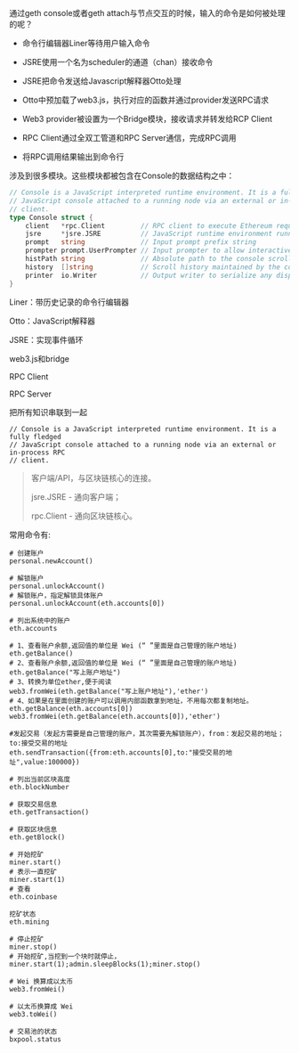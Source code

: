 通过geth console或者geth attach与节点交互的时候，输入的命令是如何被处理的呢？

* 命令行编辑器Liner等待用户输入命令

* JSRE使用一个名为scheduler的通道（chan）接收命令

* JSRE把命令发送给Javascript解释器Otto处理

* Otto中预加载了web3.js，执行对应的函数并通过provider发送RPC请求

* Web3 provider被设置为一个Bridge模块，接收请求并转发给RCP Client

* RPC Client通过全双工管道和RPC Server通信，完成RPC调用

* 将RPC调用结果输出到命令行

涉及到很多模块。这些模块都被包含在Console的数据结构之中：

```go
// Console is a JavaScript interpreted runtime environment. It is a fully fledged
// JavaScript console attached to a running node via an external or in-process RPC
// client.
type Console struct {
    client   *rpc.Client         // RPC client to execute Ethereum requests through
    jsre     *jsre.JSRE          // JavaScript runtime environment running the interpreter
    prompt   string              // Input prompt prefix string
    prompter prompt.UserPrompter // Input prompter to allow interactive user feedback
    histPath string              // Absolute path to the console scrollback history
    history  []string            // Scroll history maintained by the console
    printer  io.Writer           // Output writer to serialize any display strings to
}
```

Liner：带历史记录的命令行编辑器

Otto：JavaScript解释器

JSRE：实现事件循环

web3.js和bridge

RPC Client

RPC Server

把所有知识串联到一起

```
// Console is a JavaScript interpreted runtime environment. It is a fully fledged
// JavaScript console attached to a running node via an external or in-process RPC
// client.
```

> 客户端/API，与区块链核心的连接。
>
> jsre.JSRE - 通向客户端；
>
> rpc.Client - 通向区块链核心。

常用命令有:

```
# 创建账户
personal.newAccount()

# 解锁账户
personal.unlockAccount()
# 解锁账户，指定解锁具体账户
personal.unlockAccount(eth.accounts[0])

# 列出系统中的账户
eth.accounts

# 1、查看账户余额,返回值的单位是 Wei (“ ”里面是自己管理的账户地址)
eth.getBalance()
# 2、查看账户余额,返回值的单位是 Wei (“ ”里面是自己管理的账户地址)
eth.getBalance("写上账户地址")
# 3、转换为单位ether,便于阅读
web3.fromWei(eth.getBalance("写上账户地址"),'ether')
# 4、如果是在里面创建的账户可以调用内部函数拿到地址，不用每次都复制地址。
eth.getBalance(eth.accounts[0])
web3.fromWei(eth.getBalance(eth.accounts[0]),'ether')

#发起交易（发起方需要是自己管理的账户，其次需要先解锁账户），from：发起交易的地址；to:接受交易的地址
eth.sendTransaction({from:eth.accounts[0],to:"接受交易的地址",value:100000})

# 列出当前区块高度
eth.blockNumber

# 获取交易信息
eth.getTransaction()

# 获取区块信息
eth.getBlock()

# 开始挖矿
miner.start()
# 表示一直挖矿
miner.start(1)
# 查看
eth.coinbase

挖矿状态
eth.mining

# 停止挖矿
miner.stop()
# 开始挖矿,当挖到一个块时就停止，
miner.start(1);admin.sleepBlocks(1);miner.stop()

# Wei 换算成以太币
web3.fromWei()

# 以太币换算成 Wei
web3.toWei()

# 交易池的状态
bxpool.status
```



